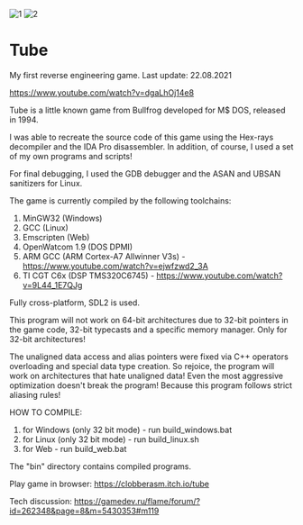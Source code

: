 ![1](https://user-images.githubusercontent.com/88702500/128820449-94b8fe0d-296d-4232-a6eb-2eba36968028.png)
![2](https://user-images.githubusercontent.com/88702500/128820980-07c0d238-edba-4681-8c02-4eb6ea317a98.png)

# Tube

My first reverse engineering game.
Last update: 22.08.2021

https://www.youtube.com/watch?v=dgaLhOj14e8

Tube is a little known game from Bullfrog developed for M$ DOS, released in 1994.

I was able to recreate the source code of this game using the Hex-rays decompiler and the IDA Pro disassembler.
In addition, of course, I used a set of my own programs and scripts!

For final debugging, I used the GDB debugger and the ASAN and UBSAN sanitizers for Linux.

The game is currently compiled by the following toolchains:

1. MinGW32 (Windows)
2. GCC (Linux)
3. Emscripten (Web)
4. OpenWatcom 1.9 (DOS DPMI)
5. ARM GCC (ARM Cortex-A7 Allwinner V3s) - https://www.youtube.com/watch?v=ejwfzwd2_3A
6. TI CGT C6x (DSP TMS320C6745) - https://www.youtube.com/watch?v=9L44_1E7QJg

Fully cross-platform, SDL2 is used.

This program will not work on 64-bit architectures due to 32-bit pointers in the game code, 32-bit typecasts and a specific memory manager.
Only for 32-bit architectures!

The unaligned data access and alias pointers were fixed via C++ operators overloading and special data type creation.
So rejoice, the program will work on architectures that hate unaligned data!
Even the most aggressive optimization doesn't break the program! Because this program follows strict aliasing rules!

HOW TO COMPILE:

1. for Windows (only 32 bit mode) - run build_windows.bat
2. for Linux (only 32 bit mode) - run build_linux.sh
3. for Web - run build_web.bat

The "bin" directory contains compiled programs.

Play game in browser: https://clobberasm.itch.io/tube

Tech discussion: https://gamedev.ru/flame/forum/?id=262348&page=8&m=5430353#m119
